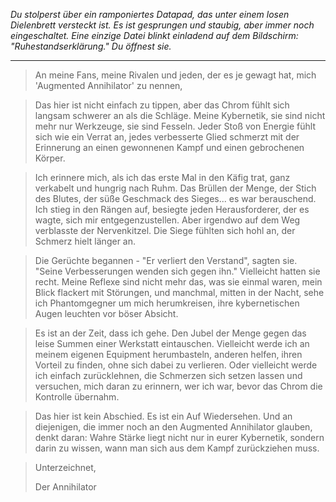 _Du stolperst über ein ramponiertes Datapad, das unter einem losen Dielenbrett versteckt ist. Es ist gesprungen und staubig, aber immer noch eingeschaltet. Eine einzige Datei blinkt einladend auf dem Bildschirm: "Ruhestandserklärung." Du öffnest sie._

---

> An meine Fans, meine Rivalen und jeden, der es je gewagt hat, mich 'Augmented Annihilator' zu nennen,

> Das hier ist nicht einfach zu tippen, aber das Chrom fühlt sich langsam schwerer an als die Schläge. Meine Kybernetik, sie sind nicht mehr nur Werkzeuge, sie sind Fesseln. Jeder Stoß von Energie fühlt sich wie ein Verrat an, jedes verbesserte Glied schmerzt mit der Erinnerung an einen gewonnenen Kampf und einen gebrochenen Körper.

> Ich erinnere mich, als ich das erste Mal in den Käfig trat, ganz verkabelt und hungrig nach Ruhm. Das Brüllen der Menge, der Stich des Blutes, der süße Geschmack des Sieges... es war berauschend. Ich stieg in den Rängen auf, besiegte jeden Herausforderer, der es wagte, sich mir entgegenzustellen. Aber irgendwo auf dem Weg verblasste der Nervenkitzel. Die Siege fühlten sich hohl an, der Schmerz hielt länger an.

> Die Gerüchte begannen - "Er verliert den Verstand", sagten sie. "Seine Verbesserungen wenden sich gegen ihn." Vielleicht hatten sie recht. Meine Reflexe sind nicht mehr das, was sie einmal waren, mein Blick flackert mit Störungen, und manchmal, mitten in der Nacht, sehe ich Phantomgegner um mich herumkreisen, ihre kybernetischen Augen leuchten vor böser Absicht.

> Es ist an der Zeit, dass ich gehe. Den Jubel der Menge gegen das leise Summen einer Werkstatt eintauschen. Vielleicht werde ich an meinem eigenen Equipment herumbasteln, anderen helfen, ihren Vorteil zu finden, ohne sich dabei zu verlieren. Oder vielleicht werde ich einfach zurücklehnen, die Schmerzen sich setzen lassen und versuchen, mich daran zu erinnern, wer ich war, bevor das Chrom die Kontrolle übernahm.

> Das hier ist kein Abschied. Es ist ein Auf Wiedersehen. Und an diejenigen, die immer noch an den Augmented Annihilator glauben, denkt daran: Wahre Stärke liegt nicht nur in eurer Kybernetik, sondern darin zu wissen, wann man sich aus dem Kampf zurückziehen muss.

> Unterzeichnet,
>
> Der Annihilator

